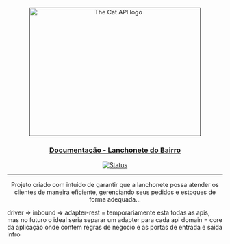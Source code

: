 <p align="center">
    <a href="" rel="noopener">
        <img width=400px height=300px src="https://raw.githubusercontent.com/wiki/michel-dos-santos/lanchonete-do-bairro/assets/images/banner.png" alt="The Cat API logo">
    </a>
</p>

<h3 align="center"><a href="https://github.com/michel-dos-santos/lanchonete-do-bairro/wiki" rel="noopener">Documentação - Lanchonete do Bairro</a></h3>

<div align="center">

[![Status](https://img.shields.io/badge/status-active-success.svg)]()

</div>

---

<p align="center"> Projeto criado com intuido de garantir que a lanchonete possa atender os clientes de maneira eficiente, gerenciando seus pedidos e estoques de forma adequada...
</p>

driver => inbound => adapter-rest = temporariamente esta todas as apis, mas no futuro o ideal seria separar um adapter para cada api
domain = core da aplicação onde contem regras de negocio e as portas de entrada e saida
infro